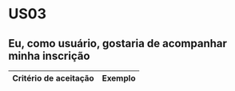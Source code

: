 # US03

## Eu, como usuário, gostaria de acompanhar minha inscrição

| Critério de aceitação | Exemplo |
| --------------------- | ------- |
